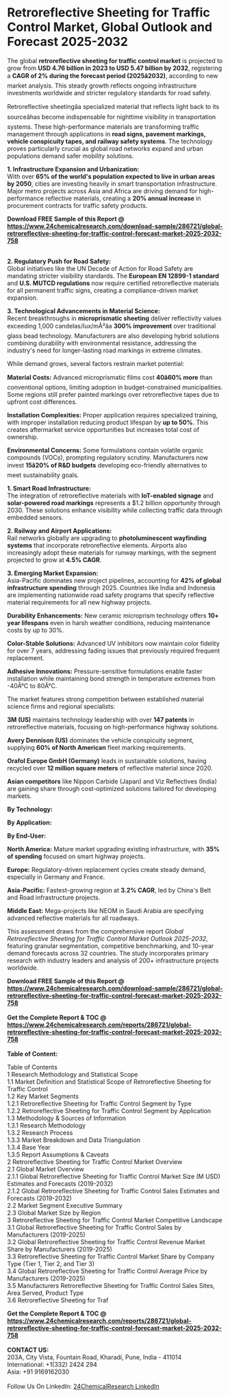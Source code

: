 <h1>Retroreflective Sheeting for Traffic Control Market, Global Outlook and Forecast 2025-2032</h1><p>The global <strong>retroreflective sheeting for traffic control market</strong> is projected to grow from <strong>USD 4.76 billion in 2023 to USD 5.47 billion by 2032</strong>, registering a <strong>CAGR of 2% during the forecast period (2025â2032)</strong>, according to new market analysis. This steady growth reflects ongoing infrastructure investments worldwide and stricter regulatory standards for road safety.</p><p>Retroreflective sheetingâa specialized material that reflects light back to its sourceâhas become indispensable for nighttime visibility in transportation systems. These high-performance materials are transforming traffic management through applications in <strong>road signs, pavement markings, vehicle conspicuity tapes, and railway safety systems</strong>. The technology proves particularly crucial as global road networks expand and urban populations demand safer mobility solutions.</p><p><strong>1. Infrastructure Expansion and Urbanization:</strong><br>
With over <strong>65% of the world's population expected to live in urban areas by 2050</strong>, cities are investing heavily in smart transportation infrastructure. Major metro projects across Asia and Africa are driving demand for high-performance reflective materials, creating a <strong>20% annual increase</strong> in procurement contracts for traffic safety products.</p><div><b>Download FREE Sample of this Report @ 
            <a href="https://www.24chemicalresearch.com/download-sample/286721/global-retroreflective-sheeting-for-traffic-control-forecast-market-2025-2032-758">
            https://www.24chemicalresearch.com/download-sample/286721/global-retroreflective-sheeting-for-traffic-control-forecast-market-2025-2032-758</a></b></div><br><p><strong>2. Regulatory Push for Road Safety:</strong><br>
Global initiatives like the UN Decade of Action for Road Safety are mandating stricter visibility standards. The <strong>European EN 12899-1 standard</strong> and <strong>U.S. MUTCD regulations</strong> now require certified retroreflective materials for all permanent traffic signs, creating a compliance-driven market expansion.</p><p><strong>3. Technological Advancements in Material Science:</strong><br>
Recent breakthroughs in <strong>microprismatic sheeting</strong> deliver reflectivity values exceeding 1,000 candelas/lux/mÂ²âa <strong>300% improvement</strong> over traditional glass bead technology. Manufacturers are also developing hybrid solutions combining durability with environmental resistance, addressing the industry's need for longer-lasting road markings in extreme climates.</p><p>While demand grows, several factors restrain market potential:</p><p><strong>Material Costs:</strong> Advanced microprismatic films cost <strong>40â60% more</strong> than conventional options, limiting adoption in budget-constrained municipalities. Some regions still prefer painted markings over retroreflective tapes due to upfront cost differences.</p><p><strong>Installation Complexities:</strong> Proper application requires specialized training, with improper installation reducing product lifespan by <strong>up to 50%</strong>. This creates aftermarket service opportunities but increases total cost of ownership.</p><p><strong>Environmental Concerns:</strong> Some formulations contain volatile organic compounds (VOCs), prompting regulatory scrutiny. Manufacturers now invest <strong>15â20% of R&amp;D budgets</strong> developing eco-friendly alternatives to meet sustainability goals.</p><p><strong>1. Smart Road Infrastructure:</strong><br>
The integration of retroreflective materials with <strong>IoT-enabled signage</strong> and <strong>solar-powered road markings</strong> represents a $1.2 billion opportunity through 2030. These solutions enhance visibility while collecting traffic data through embedded sensors.</p><p><strong>2. Railway and Airport Applications:</strong><br>
Rail networks globally are upgrading to <strong>photoluminescent wayfinding systems</strong> that incorporate retroreflective elements. Airports also increasingly adopt these materials for runway markings, with the segment projected to grow at <strong>4.5% CAGR</strong>.</p><p><strong>3. Emerging Market Expansion:</strong><br>
Asia-Pacific dominates new project pipelines, accounting for <strong>42% of global infrastructure spending</strong> through 2025. Countries like India and Indonesia are implementing nationwide road safety programs that specify reflective material requirements for all new highway projects.</p><p><strong>Durability Enhancements:</strong> New ceramic microprism technology offers <strong>10+ year lifespans</strong> even in harsh weather conditions, reducing maintenance costs by up to 30%.</p><p><strong>Color-Stable Solutions:</strong> Advanced UV inhibitors now maintain color fidelity for over 7 years, addressing fading issues that previously required frequent replacement.</p><p><strong>Adhesive Innovations:</strong> Pressure-sensitive formulations enable faster installation while maintaining bond strength in temperature extremes from -40Â°C to 80Â°C.</p><p>The market features strong competition between established material science firms and regional specialists:</p><p><strong>3M (US)</strong> maintains technology leadership with over <strong>147 patents</strong> in retroreflective materials, focusing on high-performance highway solutions.</p><p><strong>Avery Dennison (US)</strong> dominates the vehicle conspicuity segment, supplying <strong>60% of North American</strong> fleet marking requirements.</p><p><strong>Orafol Europe GmbH (Germany)</strong> leads in sustainable solutions, having recycled over <strong>12 million square meters</strong> of reflective material since 2020.</p><p><strong>Asian competitors</strong> like Nippon Carbide (Japan) and Viz Reflectives (India) are gaining share through cost-optimized solutions tailored for developing markets.</p><p><strong>By Technology:</strong></p><p><strong>By Application:</strong></p><p><strong>By End-User:</strong></p><p><strong>North America:</strong> Mature market upgrading existing infrastructure, with <strong>35% of spending</strong> focused on smart highway projects.</p><p><strong>Europe:</strong> Regulatory-driven replacement cycles create steady demand, especially in Germany and France.</p><p><strong>Asia-Pacific:</strong> Fastest-growing region at <strong>3.2% CAGR</strong>, led by China's Belt and Road infrastructure projects.</p><p><strong>Middle East:</strong> Mega-projects like NEOM in Saudi Arabia are specifying advanced reflective materials for all roadways.</p><p>This assessment draws from the comprehensive report <em>Global Retroreflective Sheeting for Traffic Control Market Outlook 2025-2032</em>, featuring granular segmentation, competitive benchmarking, and 10-year demand forecasts across 32 countries. The study incorporates primary research with industry leaders and analysis of 200+ infrastructure projects worldwide.</p><div><b>Download FREE Sample of this Report @ 
            <a href="https://www.24chemicalresearch.com/download-sample/286721/global-retroreflective-sheeting-for-traffic-control-forecast-market-2025-2032-758">
            https://www.24chemicalresearch.com/download-sample/286721/global-retroreflective-sheeting-for-traffic-control-forecast-market-2025-2032-758</a></b></div><br><div><b>Get the Complete Report & TOC @ 
            <a href="https://www.24chemicalresearch.com/reports/286721/global-retroreflective-sheeting-for-traffic-control-forecast-market-2025-2032-758">
            https://www.24chemicalresearch.com/reports/286721/global-retroreflective-sheeting-for-traffic-control-forecast-market-2025-2032-758</a></b></div><br>
            <b>Table of Content:</b><p>Table of Contents<br />
1 Research Methodology and Statistical Scope<br />
1.1 Market Definition and Statistical Scope of Retroreflective Sheeting for Traffic Control<br />
1.2 Key Market Segments<br />
1.2.1 Retroreflective Sheeting for Traffic Control Segment by Type<br />
1.2.2 Retroreflective Sheeting for Traffic Control Segment by Application<br />
1.3 Methodology & Sources of Information<br />
1.3.1 Research Methodology<br />
1.3.2 Research Process<br />
1.3.3 Market Breakdown and Data Triangulation<br />
1.3.4 Base Year<br />
1.3.5 Report Assumptions & Caveats<br />
2 Retroreflective Sheeting for Traffic Control Market Overview<br />
2.1 Global Market Overview<br />
2.1.1 Global Retroreflective Sheeting for Traffic Control Market Size (M USD) Estimates and Forecasts (2019-2032)<br />
2.1.2 Global Retroreflective Sheeting for Traffic Control Sales Estimates and Forecasts (2019-2032)<br />
2.2 Market Segment Executive Summary<br />
2.3 Global Market Size by Region<br />
3 Retroreflective Sheeting for Traffic Control Market Competitive Landscape<br />
3.1 Global Retroreflective Sheeting for Traffic Control Sales by Manufacturers (2019-2025)<br />
3.2 Global Retroreflective Sheeting for Traffic Control Revenue Market Share by Manufacturers (2019-2025)<br />
3.3 Retroreflective Sheeting for Traffic Control Market Share by Company Type (Tier 1, Tier 2, and Tier 3)<br />
3.4 Global Retroreflective Sheeting for Traffic Control Average Price by Manufacturers (2019-2025)<br />
3.5 Manufacturers Retroreflective Sheeting for Traffic Control Sales Sites, Area Served, Product Type<br />
3.6 Retroreflective Sheeting for Traf</p><div><b>Get the Complete Report & TOC @ 
            <a href="https://www.24chemicalresearch.com/reports/286721/global-retroreflective-sheeting-for-traffic-control-forecast-market-2025-2032-758">
            https://www.24chemicalresearch.com/reports/286721/global-retroreflective-sheeting-for-traffic-control-forecast-market-2025-2032-758</a></b></div><br><b>CONTACT US:</b><br>
            203A, City Vista, Fountain Road, Kharadi, Pune, India - 411014<br>
            International: +1(332) 2424 294<br>
            Asia: +91 9169162030 <br><br>
            Follow Us On LinkedIn: <a href="https://www.linkedin.com/company/24chemicalresearch/">24ChemicalResearch LinkedIn</a>